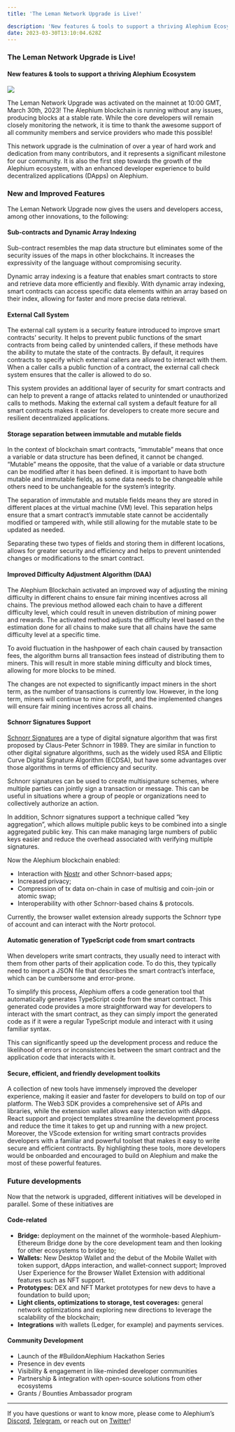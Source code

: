 ```yaml
---
title: 'The Leman Network Upgrade is Live!'

description: 'New features & tools to support a thriving Alephium Ecosystem'
date: 2023-03-30T13:10:04.628Z
---
```


### The Leman Network Upgrade is Live!

#### New features & tools to support a thriving Alephium Ecosystem

![](https://cdn-images-1.medium.com/max/800/1*HgAzUK1d0x-vYIn2leCkOg.jpeg)

The Leman Network Upgrade was activated on the mainnet at 10:00 GMT, March 30th, 2023! The Alephium blockchain is running without any issues, producing blocks at a stable rate. While the core developers will remain closely monitoring the network, it is time to thank the awesome support of all community members and service providers who made this possible!

This network upgrade is the culmination of over a year of hard work and dedication from many contributors, and it represents a significant milestone for our community. It is also the first step towards the growth of the Alephium ecosystem, with an enhanced developer experience to build decentralized applications (DApps) on Alephium.

### New and Improved Features

The Leman Network Upgrade now gives the users and developers access, among other innovations, to the following:

#### Sub-contracts and Dynamic Array Indexing

Sub-contract resembles the map data structure but eliminates some of the security issues of the maps in other blockchains. It increases the expressivity of the language without compromising security.

Dynamic array indexing is a feature that enables smart contracts to store and retrieve data more efficiently and flexibly. With dynamic array indexing, smart contracts can access specific data elements within an array based on their index, allowing for faster and more precise data retrieval.

#### External Call System

The external call system is a security feature introduced to improve smart contracts' security. It helps to prevent public functions of the smart contracts from being called by unintended callers, if these methods have the ability to mutate the state of the contracts. By default, it requires contracts to specify which external callers are allowed to interact with them. When a caller calls a public function of a contract, the external call check system ensures that the caller is allowed to do so.

This system provides an additional layer of security for smart contracts and can help to prevent a range of attacks related to unintended or unauthorized calls to methods. Making the external call system a default feature for all smart contracts makes it easier for developers to create more secure and resilient decentralized applications.

#### Storage separation between immutable and mutable fields

In the context of blockchain smart contracts, “immutable” means that once a variable or data structure has been defined, it cannot be changed. “Mutable” means the opposite, that the value of a variable or data structure can be modified after it has been defined. it is important to have both mutable and immutable fields, as some data needs to be changeable while others need to be unchangeable for the system’s integrity.

The separation of immutable and mutable fields means they are stored in different places at the virtual machine (VM) level. This separation helps ensure that a smart contract’s immutable state cannot be accidentally modified or tampered with, while still allowing for the mutable state to be updated as needed.

Separating these two types of fields and storing them in different locations, allows for greater security and efficiency and helps to prevent unintended changes or modifications to the smart contract.

#### Improved Difficulty Adjustment Algorithm (DAA)

The Alephium Blockchain activated an improved way of adjusting the mining difficulty in different chains to ensure fair mining incentives across all chains. The previous method allowed each chain to have a different difficulty level, which could result in uneven distribution of mining power and rewards. The activated method adjusts the difficulty level based on the estimation done for all chains to make sure that all chains have the same difficulty level at a specific time.

To avoid fluctuation in the hashpower of each chain caused by transaction fees, the algorithm burns all transaction fees instead of distributing them to miners. This will result in more stable mining difficulty and block times, allowing for more blocks to be mined.

The changes are not expected to significantly impact miners in the short term, as the number of transactions is currently low. However, in the long term, miners will continue to mine for profit, and the implemented changes will ensure fair mining incentives across all chains.

#### Schnorr Signatures Support

<a href="https://twitter.com/alephium/status/1638541074074578946" class="markup--anchor markup--p-anchor" data-href="https://twitter.com/alephium/status/1638541074074578946" rel="noopener" target="_blank">Schnorr Signatures</a> are a type of digital signature algorithm that was first proposed by Claus-Peter Schnorr in 1989. They are similar in function to other digital signature algorithms, such as the widely used RSA and Elliptic Curve Digital Signature Algorithm (ECDSA), but have some advantages over those algorithms in terms of efficiency and security.

Schnorr signatures can be used to create multisignature schemes, where multiple parties can jointly sign a transaction or message. This can be useful in situations where a group of people or organizations need to collectively authorize an action.

In addition, Schnorr signatures support a technique called “key aggregation”, which allows multiple public keys to be combined into a single aggregated public key. This can make managing large numbers of public keys easier and reduce the overhead associated with verifying multiple signatures.

Now the Alephium blockchain enabled:

- <span id="293a">Interaction with <a href="https://nostr.com/" class="markup--anchor markup--li-anchor" data-href="https://nostr.com/" rel="noopener" target="_blank">Nostr</a> and other Schnorr-based apps;</span>
- <span id="5627">Increased privacy;</span>
- <span id="357f">Compression of tx data on-chain in case of multisig and coin-join or atomic swap;</span>
- <span id="f725">Interoperability with other Schnorr-based chains & protocols.</span>

Currently, the browser wallet extension already supports the Schnorr type of account and can interact with the Nortr protocol.

#### Automatic generation of TypeScript code from smart contracts

When developers write smart contracts, they usually need to interact with them from other parts of their application code. To do this, they typically need to import a JSON file that describes the smart contract’s interface, which can be cumbersome and error-prone.

To simplify this process, Alephium offers a code generation tool that automatically generates TypeScript code from the smart contract. This generated code provides a more straightforward way for developers to interact with the smart contract, as they can simply import the generated code as if it were a regular TypeScript module and interact with it using familiar syntax.

This can significantly speed up the development process and reduce the likelihood of errors or inconsistencies between the smart contract and the application code that interacts with it.

#### Secure, efficient, and friendly development toolkits

A collection of new tools have immensely improved the developer experience, making it easier and faster for developers to build on top of our platform. The Web3 SDK provides a comprehensive set of APIs and libraries, while the extension wallet allows easy interaction with dApps. React support and project templates streamline the development process and reduce the time it takes to get up and running with a new project. Moreover, the VScode extension for writing smart contracts provides developers with a familiar and powerful toolset that makes it easy to write secure and efficient contracts. By highlighting these tools, more developers would be onboarded and encouraged to build on Alephium and make the most of these powerful features.

### Future developments

Now that the network is upgraded, different initiatives will be developed in parallel. Some of these initiatives are

#### Code-related

- <span id="0cd0">**Bridge:** deployment on the mainnet of the wormhole-based Alephium-Ethereum Bridge done by the core development team and then looking for other ecosystems to bridge to;</span>
- <span id="17bf">**Wallets:** New Desktop Wallet and the debut of the Mobile Wallet with token support, dApps interaction, and wallet-connect support; Improved User Experience for the Browser Wallet Extension with additional features such as NFT support.</span>
- <span id="2bad">**Prototypes:** DEX and NFT Market prototypes for new devs to have a foundation to build upon;</span>
- <span id="6897">**Light clients, optimizations to storage, test coverages:** general network optimizations and exploring new directions to leverage the scalability of the blockchain;</span>
- <span id="8518">**Integrations** with wallets (Ledger, for example) and payments services.</span>

#### Community Development

- <span id="e60d">Launch of the \#BuildonAlephium Hackathon Series</span>
- <span id="5525">Presence in dev events</span>
- <span id="e8cd">Visibility & engagement in like-minded developer communities</span>
- <span id="6c68">Partnership & integration with open-source solutions from other ecosystems</span>
- <span id="0717">Grants / Bounties Ambassador program</span>

---

If you have questions or want to know more, please come to Alephium’s <a href="http://alephium.org/discord" class="markup--anchor markup--p-anchor" data-href="http://alephium.org/discord" rel="noopener" target="_blank">Discord</a>, <a href="https://t.me/alephiumgroup" class="markup--anchor markup--p-anchor" data-href="https://t.me/alephiumgroup" rel="noopener" target="_blank">Telegram</a>, or reach out on <a href="https://twitter.com/alephium" class="markup--anchor markup--p-anchor" data-href="https://twitter.com/alephium" rel="noopener" target="_blank">Twitter</a>!
